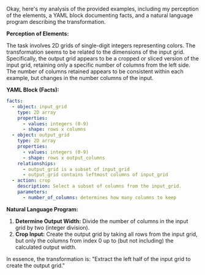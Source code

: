Okay, here's my analysis of the provided examples, including my perception of the elements, a YAML block documenting facts, and a natural language program describing the transformation.

**Perception of Elements:**

The task involves 2D grids of single-digit integers representing colors. The transformation seems to be related to the dimensions of the input grid. Specifically, the output grid appears to be a cropped or sliced version of the input grid, retaining only a specific number of columns from the left side. The number of columns retained appears to be consistent within each example, but changes in the number columns of the input.

**YAML Block (Facts):**


```yaml
facts:
  - object: input_grid
    type: 2D array
    properties:
      - values: integers (0-9)
      - shape: rows x columns
  - object: output_grid
    type: 2D array
    properties:
      - values: integers (0-9)
      - shape: rows x output_columns
    relationships:
      - output_grid is a subset of input_grid
      - output_grid contains leftmost columns of input_grid
  - action: crop
    description: Select a subset of columns from the input_grid.
    parameters:
      - number_of_columns: determines how many columns to keep
```


**Natural Language Program:**

1.  **Determine Output Width:** Divide the number of columns in the input grid by two (integer division).
2.  **Crop Input:** Create the output grid by taking all rows from the input grid, but only the columns from index 0 up to (but not including) the calculated output width.

In essence, the transformation is: "Extract the left half of the input grid to create the output grid."
